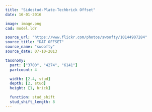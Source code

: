 ```yaml
---
title: "Sidestud-Plate-Techbrick Offset"
date: 16-01-2016

image: image.png
cad: model.ldr

source_url: "https://www.flickr.com/photos/swoofty/10144907284"
source_title: "DAT OFFSET"
source_name: "swoofty"
source_date: 07-10-2013

taxonomy:
  part: ["3700", "4274", "6141"]
  partcount: 4

  width: [2.4, stud]
  depth: [2, stud]
  height: [1, brick]

  function: stud_shift
  stud_shift_length: 8
---
```

